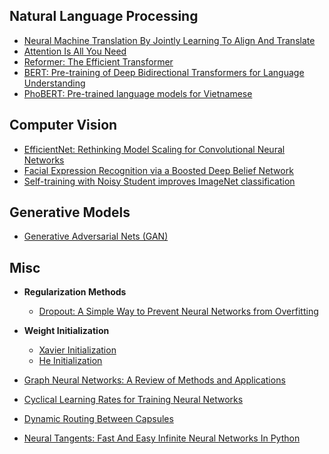 ## Natural Language Processing

- [Neural Machine Translation By Jointly Learning To Align And Translate](https://arxiv.org/pdf/1409.0473.pdf)
- [Attention Is All You Need](https://arxiv.org/pdf/1706.03762.pdf)
- [Reformer: The Efficient Transformer](https://arxiv.org/pdf/2001.04451.pdf)
- [BERT: Pre-training of Deep Bidirectional Transformers for Language Understanding](https://arxiv.org/pdf/1810.04805.pdf)
- [PhoBERT: Pre-trained language models for Vietnamese](https://arxiv.org/pdf/2003.00744.pdf)



## Computer Vision

- [EfficientNet: Rethinking Model Scaling for Convolutional Neural Networks](https://arxiv.org/pdf/1905.11946.pdf)
- [Facial Expression Recognition via a Boosted Deep Belief Network](http://openaccess.thecvf.com/content_cvpr_2014/papers/Liu_Facial_Expression_Recognition_2014_CVPR_paper.pdf)
- [Self-training with Noisy Student improves ImageNet classification](https://arxiv.org/pdf/1911.04252.pdf)


## Generative Models

- [Generative Adversarial Nets (GAN)](https://arxiv.org/pdf/1406.2661.pdf)



## Misc

- **Regularization Methods**
  - [Dropout: A Simple Way to Prevent Neural Networks from Overfitting](https://www.cs.toronto.edu/~hinton/absps/JMLRdropout.pdf)

- **Weight Initialization**
  - [Xavier Initialization](http://proceedings.mlr.press/v9/glorot10a/glorot10a.pdf)
  - [He Initialization](https://arxiv.org/pdf/1502.01852.pdf)

- [Graph Neural Networks: A Review of Methods and Applications](https://arxiv.org/pdf/1812.08434.pdf)
- [Cyclical Learning Rates for Training Neural Networks](https://arxiv.org/pdf/1506.01186.pdf)
- [Dynamic Routing Between Capsules](https://arxiv.org/pdf/1710.09829.pdf)
- [Neural Tangents: Fast And Easy Infinite Neural Networks In Python](https://arxiv.org/pdf/1912.02803.pdf)
